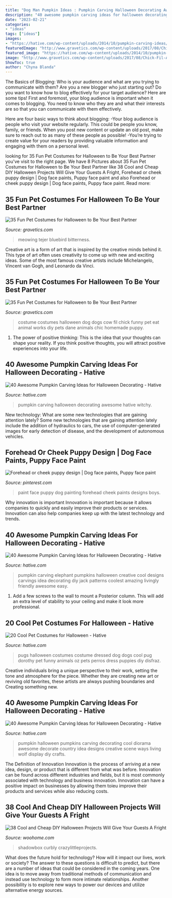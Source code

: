 ```yaml
---
title: "Dog Man Pumpkin Ideas : Pumpkin Carving Halloween Decorating Awesome Hative Witchy"
description: "40 awesome pumpkin carving ideas for halloween decorating"
date: "2023-02-21"
categories:
- "ideas"
tags: ["ideas"]
images:
- "https://hative.com/wp-content/uploads/2014/10/pumpkin-carving-ideas/35-witchy-pumpkin.jpg"
featuredImage: "http://www.gravetics.com/wp-content/uploads/2017/08/Chick-Fil-A-Cow.jpg"
featured_image: "https://hative.com/wp-content/uploads/2014/10/pumpkin-carving-ideas/35-witchy-pumpkin.jpg"
image: "http://www.gravetics.com/wp-content/uploads/2017/08/Chick-Fil-A-Cow.jpg"
ShowToc: true
author: "Chyna Blanda"
---
```



The Basics of Blogging: Who is your audience and what are you trying to communicate with them?
Are you a new blogger who just starting out? Do you want to know how to blog effectively for your target audience? Here are some tips! 
First and foremost, your blog audience is important when it comes to blogging. You need to know who they are and what their interests are so that you can communicate with them effectively. 

Here are four basic ways to think about blogging:
-Your blog audience is people who visit your website regularly. This could be people you know, family, or friends. When you post new content or update an old post, make sure to reach out to as many of these people as possible! 
-You’re trying to create value for your readers by providing valuable information and engaging with them on a personal level.

	

		
looking for 35 Fun Pet Costumes for Halloween to Be Your Best Partner you've visit to the right page. We have 8 Pictures about 35 Fun Pet Costumes for Halloween to Be Your Best Partner like 38 Cool and Cheap DIY Halloween Projects Will Give Your Guests A Fright, Forehead or cheek puppy design | Dog face paints, Puppy face paint and also Forehead or cheek puppy design | Dog face paints, Puppy face paint. Read more:
		
    
## 35 Fun Pet Costumes For Halloween To Be Your Best Partner

<img loading=lazy src="https://www.gravetics.com/wp-content/uploads/2017/08/Cuttest-Halloween-Cat-Dress.jpg" onerror="this.onerror=null;this.src='https://tse2.mm.bing.net/th?id=OIP.k0e8I6taCW0Ul5Vad4FC-AHaKl&amp;pid=15.1';" alt="35 Fun Pet Costumes for Halloween to Be Your Best Partner">

_Source: gravetics.com_

>meowing tejer bluebird bitterness. 

	

Creative art is a form of art that is inspired by the creative minds behind it. This type of art often uses creativity to come up with new and exciting ideas. Some of the most famous creative artists include Michelangelo, Vincent van Gogh, and Leonardo da Vinci.

    
## 35 Fun Pet Costumes For Halloween To Be Your Best Partner

<img loading=lazy src="http://www.gravetics.com/wp-content/uploads/2017/08/Chick-Fil-A-Cow.jpg" onerror="this.onerror=null;this.src='https://tse1.mm.bing.net/th?id=OIP.5TSwdeOy6F6w_GjwUh6mIwHaKn&amp;pid=15.1';" alt="35 Fun Pet Costumes for Halloween to Be Your Best Partner">

_Source: gravetics.com_

>costume costumes halloween dog dogs cow fil chick funny pet eat animal works diy pets dane animals chic homemade puppy. 

	

1. The power of positive thinking: This is the idea that your thoughts can shape your reality. If you think positive thoughts, you will attract positive experiences into your life.

    
## 40 Awesome Pumpkin Carving Ideas For Halloween Decorating - Hative

<img loading=lazy src="https://hative.com/wp-content/uploads/2014/10/pumpkin-carving-ideas/35-witchy-pumpkin.jpg" onerror="this.onerror=null;this.src='https://tse2.mm.bing.net/th?id=OIP.vrybA9y7Szo8uwcaukIHDwHaJ6&amp;pid=15.1';" alt="40 Awesome Pumpkin Carving Ideas for Halloween Decorating - Hative">

_Source: hative.com_

>pumpkin carving halloween decorating awesome hative witchy. 

	

New technology: What are some new technologies that are gaining attention lately?
Some new technologies that are gaining attention lately include the addition of hydraulics to cars, the use of computer-generated images for early detection of disease, and the development of autonomous vehicles.

    
## Forehead Or Cheek Puppy Design | Dog Face Paints, Puppy Face Paint

<img loading=lazy src="https://i.pinimg.com/736x/b5/d5/75/b5d57593fe50ace9e2750d66826fbb25--smiley-faces-paint-ideas.jpg" onerror="this.onerror=null;this.src='https://tse2.mm.bing.net/th?id=OIP.M-Zotw5VSwkpGzfBj6eqxwHaLH&amp;pid=15.1';" alt="Forehead or cheek puppy design | Dog face paints, Puppy face paint">

_Source: pinterest.com_

>paint face puppy dog painting forehead cheek paints designs boys. 

	

Why innovation is important
Innovation is important because it allows companies to quickly and easily improve their products or services. Innovation can also help companies keep up with the latest technology and trends.

    
## 40 Awesome Pumpkin Carving Ideas For Halloween Decorating - Hative

<img loading=lazy src="https://hative.com/wp-content/uploads/2014/10/pumpkin-carving-ideas/25-elephant-pumpkin.jpg" onerror="this.onerror=null;this.src='https://tse2.mm.bing.net/th?id=OIP.ckNgBTfrVTNPfZ8VyDiHAQHaIh&amp;pid=15.1';" alt="40 Awesome Pumpkin Carving Ideas for Halloween Decorating - Hative">

_Source: hative.com_

>pumpkin carving elephant pumpkins halloween creative cool designs carvings idea decorating diy jack patterns coolest amazing livingly friendly awesome easy. 

	

1. Add a few screws to the wall to mount a Posterior column. This will add an extra level of stability to your ceiling and make it look more professional.

    
## 20 Cool Pet Costumes For Halloween - Hative

<img loading=lazy src="https://hative.com/wp-content/uploads/2014/10/cool-pet-costumes/8-cool-pet-costumes.jpg" onerror="this.onerror=null;this.src='https://tse3.mm.bing.net/th?id=OIP.jHYp8xgudz15zrpFUzLADAHaKD&amp;pid=15.1';" alt="20 Cool Pet Costumes for Halloween - Hative">

_Source: hative.com_

>pugs halloween costumes costume dressed dog dogs cool pug dorothy pet funny animals oz pets perros dress puppies diy disfraz. 

	

Creative individuals bring a unique perspective to their work, setting the tone and atmosphere for the piece. Whether they are creating new art or reviving old favorites, these artists are always pushing boundaries and Creating something new.

    
## 40 Awesome Pumpkin Carving Ideas For Halloween Decorating - Hative

<img loading=lazy src="https://hative.com/wp-content/uploads/2014/10/pumpkin-carving-ideas/14-howling-display-pumpkin.jpg" onerror="this.onerror=null;this.src='https://tse3.mm.bing.net/th?id=OIP.3eTiaVD_dgucXIz9q9zYhAHaIh&amp;pid=15.1';" alt="40 Awesome Pumpkin Carving Ideas for Halloween Decorating - Hative">

_Source: hative.com_

>pumpkin halloween pumpkins carving decorating cool diorama awesome decorate country idea designs creative scene ways living wolf display diy crafts. 

	

The Definition of Innovation
Innovation is the process of arriving at a new idea, design, or product that is different from what was before. Innovation can be found across different industries and fields, but it is most commonly associated with technology and business innovation. Innovation can have a positive impact on businesses by allowing them toieu improve their products and services while also reducing costs.

    
## 38 Cool And Cheap DIY Halloween Projects Will Give Your Guests A Fright

<img loading=lazy src="https://www.woohome.com/wp-content/uploads/2017/10/34-shadowbox-pumpkin-pumpkin-2.jpg" onerror="this.onerror=null;this.src='https://tse2.mm.bing.net/th?id=OIP.cHUHTHLbwvppU3ttMUXg-AHaJ4&amp;pid=15.1';" alt="38 Cool and Cheap DIY Halloween Projects Will Give Your Guests A Fright">

_Source: woohome.com_

>shadowbox curbly crazylittleprojects. 

	

What does the future hold for technology? How will it impact our lives, work or society? The answer to these questions is difficult to predict, but there are a number of ideas that could be considered in the coming years. One idea is to move away from traditional methods of communication and instead use technology to form more intimate relationships. Another possibility is to explore new ways to power our devices and utilize alternative energy sources.

